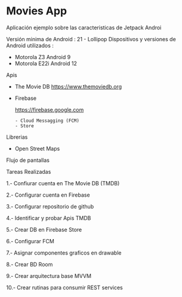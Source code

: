 # Movies App
Aplicación ejemplo sobre las caracteristicas de Jetpack Androi

Versión minima de Android : 21 - Lollipop
Dispositivos y versiones de Android utilizados : 
  - Motorola Z3 Android 9
  - Motorola E22i Android 12

Apis

- The Movie DB
  https://www.themoviedb.org
  
- Firebase

  https://firebase.google.com
  
      - Cloud Messagging (FCM)
      - Store

Librerias 

- Open Street Maps

Flujo de pantallas

Tareas Realizadas

1.- Confiurar cuenta en The Movie DB (TMDB)

2.- Configurar cuenta en Firebase 

3.- Configurar repositorio de github

4.- Identificar y probar Apis TMDB

5.- Crear DB en Firebase Store

6.- Configurar FCM

7.- Asignar componentes graficos en drawable

8.- Crear BD Room

9.- Crear arquitectura base MVVM

10.- Crear rutinas para consumir REST services
